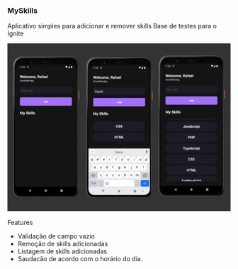 ### MySkills

Aplicativo simples para adicionar e remover skills
Base de testes para o Ignite

![alt text](https://github.com/webstylus/myskills/blob/main/src/assets/images/cover.png?raw=true)

Features
- Validação de campo vazio
- Remoção de skills adicionadas
- Listagem de skills adicionadas
- Saudacão de acordo com o horário do dia.
